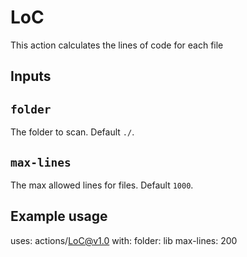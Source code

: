 # LoC
This action calculates the lines of code for each file

## Inputs

## `folder`

The folder to scan. Default `./`.

## `max-lines`

The max allowed lines for files. Default `1000`.

## Example usage

uses: actions/LoC@v1.0
with:
  folder: lib
  max-lines: 200
